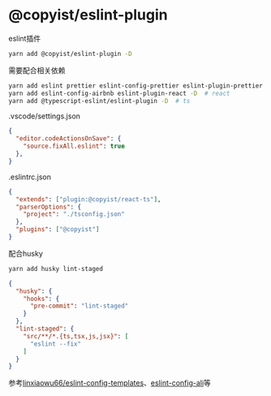 # @copyist/eslint-plugin

eslint插件 

```bash
yarn add @copyist/eslint-plugin -D
```

需要配合相关依赖
```bash
yarn add eslint prettier eslint-config-prettier eslint-plugin-prettier eslint-config-airbnb-base -D # js # prettier@2.0.0?
yarn add eslint-config-airbnb eslint-plugin-react -D  # react
yarn add @typescript-eslint/eslint-plugin -D  # ts
```



.vscode/settings.json
```json
{
  "editor.codeActionsOnSave": {
    "source.fixAll.eslint": true
  },
}
```

.eslintrc.json
```json
{
  "extends": ["plugin:@copyist/react-ts"],
  "parserOptions": {
    "project": "./tsconfig.json"
  },
  "plugins": ["@copyist"]
}
```

配合husky
```bash
yarn add husky lint-staged
```
```json
{
  "husky": {
    "hooks": {
      "pre-commit": "lint-staged"
    }
  },
  "lint-staged": {
    "src/**/*.{ts,tsx,js,jsx}": [
      "eslint --fix"
    ]
  }
}
```




参考[linxiaowu66/eslint-config-templates](https://github.com/linxiaowu66/eslint-config-templates)、[eslint-config-ali](https://github.com/alibaba/f2e-spec/tree/main/packages/eslint-config-ali)等